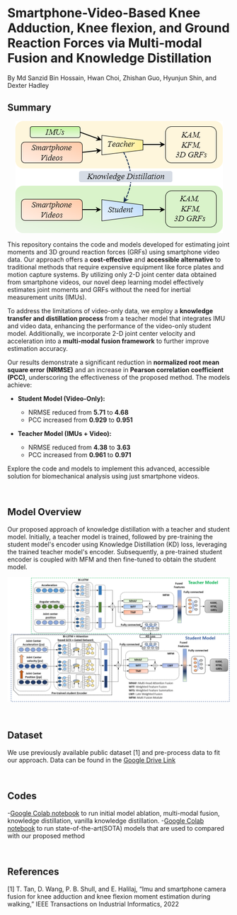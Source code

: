 # Smartphone-Video-Based Knee Adduction, Knee flexion, and Ground Reaction Forces via Multi-modal Fusion and Knowledge Distillation

By Md Sanzid Bin Hossain, Hwan Choi,  Zhishan Guo, Hyunjun Shin, and Dexter Hadley

## Summary

<p align="center">
  <img src="Images/overall_approah.png">
</p>


This repository contains the code and models developed for estimating joint moments and 3D ground reaction forces (GRFs) using smartphone video data. Our approach offers a **cost-effective** and **accessible alternative** to traditional methods that require expensive equipment like force plates and motion capture systems. By utilizing only 2-D joint center data obtained from smartphone videos, our novel deep learning model effectively estimates joint moments and GRFs without the need for inertial measurement units (IMUs).

To address the limitations of video-only data, we employ a **knowledge transfer and distillation process** from a teacher model that integrates IMU and video data, enhancing the performance of the video-only student model. Additionally, we incorporate 2-D joint center velocity and acceleration into a **multi-modal fusion framework** to further improve estimation accuracy.

Our results demonstrate a significant reduction in **normalized root mean square error (NRMSE)** and an increase in **Pearson correlation coefficient (PCC)**, underscoring the effectiveness of the proposed method. The models achieve:

- **Student Model (Video-Only):** 
  - NRMSE reduced from **5.71** to **4.68**
  - PCC increased from **0.929** to **0.951**
  
- **Teacher Model (IMUs + Video):**
  - NRMSE reduced from **4.38** to **3.63**
  - PCC increased from **0.961** to **0.971**

Explore the code and models to implement this advanced, accessible solution for biomechanical analysis using just smartphone videos.

<br> 


## Model Overview
Our proposed approach of knowledge distillation with a teacher and student model. Initially, a teacher model is trained, followed by pre-training the student model's encoder using Knowledge Distillation (KD) loss, leveraging the trained teacher model's encoder. Subsequently, a pre-trained student encoder is coupled with MFM and then fine-tuned to obtain the student model.

<p align="center">
  <img src="Images/main_fig.png">
</p>


<br>

## Dataset
We use previously available public dataset [1] and pre-process data to fit our approach. Data can be found in the [Google Drive Link](https://drive.google.com/file/d/1fbI5252kg36XNQcoraX7JmYFHzAstNuz/view?usp=sharing)

<br>

## Codes

-[Google Colab notebook](Video_based_KAM_KFM_3D_GRFs.ipynb) to run initial model ablation, multi-modal fusion, knowledge distillation, vanilla knowledge distillation.
-[Google Colab notebook](SOTA_Smartphone_based_KAM_KFM_3D_GRFs.ipynb) to run state-of-the-art(SOTA) models that are used to compared with our proposed method


<br> 

## References
[1] T. Tan, D. Wang, P. B. Shull, and E. Halilaj, “Imu and smartphone camera fusion for knee adduction and knee flexion moment estimation during walking,” IEEE Transactions on Industrial Informatics, 2022



